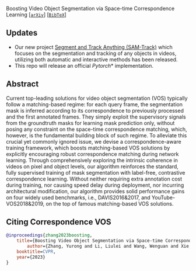 Boosting Video Object Segmentation via Space-time Correspondence Learning
[[`arXiv`](https://arxiv.org/abs/2303.10100)] [[`BibTeX`](#CitingSemiVOS)]

## Updates
* Our new project [Segment and Track Anything (SAM-Track)](https://github.com/z-x-yang/Segment-and-Track-Anything) which focuses on the segmentation and tracking of any objects in videos, utilizing both automatic and interactive methods has been released.
* This repo will release an official *Pytorch** implementation.

## Abstract
Current top-leading solutions for video object segmentation (VOS) typically follow a matching-based regime: for each query frame, the segmentation mask is inferred according to its correspondence to previously processed and the first annotated frames. They simply exploit the supervisory signals from the groundtruth masks for learning mask prediction only, without posing any constraint on the space-time correspondence matching, which, however, is the fundamental building block of such regime. To alleviate this crucial yet commonly ignored issue, we devise a correspondence-aware training framework, which boosts matching-based VOS solutions by explicitly encouraging robust correspondence matching during network learning. Through comprehensively exploring the intrinsic coherence in videos on pixel and object levels, our algorithm reinforces the standard, fully supervised training of mask segmentation with label-free, contrastive correspondence learning. Without neither requiring extra annotation cost during training, nor causing speed delay during deployment, nor incurring architectural modification, our algorithm provides solid performance gains on four widely used benchmarks, i.e., DAVIS2016&2017, and YouTube-VOS2018&2019, on the top of famous matching-based VOS solutions.


## <a name="CitingSemiVOS"></a>Citing Correspondence VOS
```BibTeX
@inproceedings{zhang2023boosting,
	title={Boosting Video Object Segmentation via Space-time Correspondence Learning},
        author={Zhang, Yurong and Li, Liulei and Wang, Wenguan and Xie, Rong and Song, Li and Zhang, Wenjun},
	booktitle=CVPR,
	year={2023}
}
```
